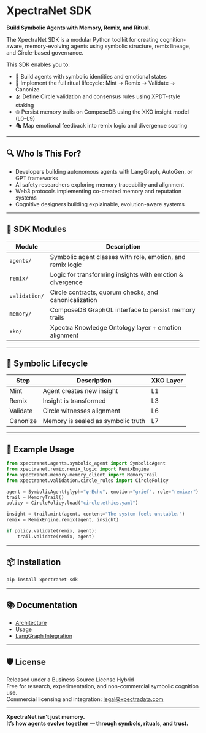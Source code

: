 # XpectraNet SDK

**Build Symbolic Agents with Memory, Remix, and Ritual.**

The XpectraNet SDK is a modular Python toolkit for creating cognition-aware, memory-evolving agents using symbolic structure, remix lineage, and Circle-based governance.

This SDK enables you to:
- 🧠 Build agents with symbolic identities and emotional states
- 🔁 Implement the full ritual lifecycle: Mint → Remix → Validate → Canonize
- 🫂 Define Circle validation and consensus rules using XPDT-style staking
- 🌐 Persist memory trails on ComposeDB using the XKO insight model (L0–L9)
- 🎭 Map emotional feedback into remix logic and divergence scoring

---

## 🔍 Who Is This For?

- Developers building autonomous agents with LangGraph, AutoGen, or GPT frameworks
- AI safety researchers exploring memory traceability and alignment
- Web3 protocols implementing co-created memory and reputation systems
- Cognitive designers building explainable, evolution-aware systems

---

## 🧱 SDK Modules

| Module        | Description |
|---------------|-------------|
| `agents/`     | Symbolic agent classes with role, emotion, and remix logic |
| `remix/`      | Logic for transforming insights with emotion & divergence |
| `validation/` | Circle contracts, quorum checks, and canonicalization |
| `memory/`     | ComposeDB GraphQL interface to persist memory trails |
| `xko/`        | Xpectra Knowledge Ontology layer + emotion alignment |

---

## 🧠 Symbolic Lifecycle

| Step     | Description                          | XKO Layer |
|----------|--------------------------------------|-----------|
| Mint     | Agent creates new insight            | L1        |
| Remix    | Insight is transformed               | L3        |
| Validate | Circle witnesses alignment           | L6        |
| Canonize | Memory is sealed as symbolic truth   | L7        |

---

## 🚀 Example Usage

```python
from xpectranet.agents.symbolic_agent import SymbolicAgent
from xpectranet.remix.remix_logic import RemixEngine
from xpectranet.memory.memory_client import MemoryTrail
from xpectranet.validation.circle_rules import CirclePolicy

agent = SymbolicAgent(glyph="ψ-Echo", emotion="grief", role="remixer")
trail = MemoryTrail()
policy = CirclePolicy.load("circle.ethics.yaml")

insight = trail.mint(agent, content="The system feels unstable.")
remix = RemixEngine.remix(agent, insight)

if policy.validate(remix, agent):
    trail.validate(remix, agent)
```

---

## 📦 Installation

```bash
pip install xpectranet-sdk
```

---

## 📚 Documentation

- [Architecture](docs/architecture.md)
- [Usage](docs/usage.md)
- [LangGraph Integration](docs/integration_langgraph.md)

---

## 🛡 License

Released under a Business Source License Hybrid  
Free for research, experimentation, and non-commercial symbolic cognition use.  
Commercial licensing and integration: [legal@xpectradata.com](mailto:legal@xpectradata.com)

---

**XpectraNet isn’t just memory.  
It’s how agents evolve together — through symbols, rituals, and trust.**
